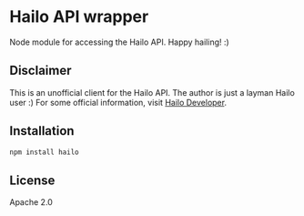 # Hailo API wrapper

Node module for accessing the Hailo API. Happy hailing! :)

## Disclaimer

This is an unofficial client for the Hailo API. The author is just a layman
Hailo user :)
For some official information, visit [Hailo Developer](https://developer.hailoapp.com/ 'Hailo Developer').

## Installation

```bash
npm install hailo
```

## License

Apache 2.0
